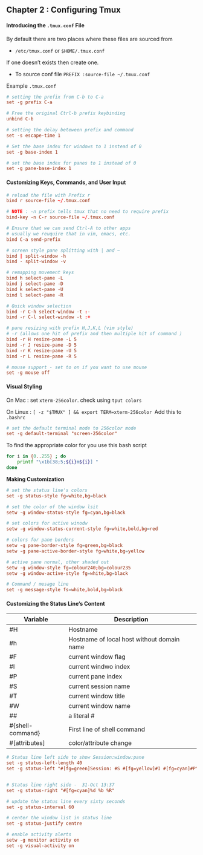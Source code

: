 ## Chapter 2 : Configuring Tmux

#### Introducing the `.tmux.conf` File

By default there are two places where these files are sourced from

- `/etc/tmux.conf` or `$HOME/.tmux.conf`

If one doesn’t exists then create one.

- To source conf file `PREFIX :source-file ~/.tmux.conf`

Example `.tmux.conf`

````.tmux.conf
# setting the prefix from C-b to C-a
set -g prefix C-a

# Free the original Ctrl-b prefix keybinding 
unbind C-b

# setting the delay beteween prefix and command
set -s escape-time 1

# Set the base index for windows to 1 instead of 0
set -g base-index 1

# set the base index for panes to 1 instead of 0
set -g pane-base-index 1
````

#### Customizing Keys, Commands, and User Input

````.tmux.conf
# reload the file with Prefix r
bind r source-file ~/.tmux.conf

# NOTE : -n prefix tells tmux that no need to require prefix
bind-key -n C-r source-file ~/.tmux.conf

# Ensure that we can send Ctrl-A to other apps
# usually we reuquire that in vim, emacs, etc.
bind C-a send-prefix

# screen style pane splitting with | and ~
bind | split-window -h
bind - split-window -v

# remapping movement keys
bind h select-pane -L
bind j select-pane -D
bind k select-pane -U
bind l select-pane -R

# Quick window selection
bind -r C-h select-window -t :-
bind -r C-l select-window -t :+

# pane resizing with prefix H,J,K,L (vim style)
# -r (allows one hit of prefix and then multiple hit of command )
bind -r H resize-pane -L 5
bind -r J resize-pane -D 5
bind -r K resize-pane -U 5
bind -r L resize-pane -R 5

# mouse support - set to on if you want to use mouse
set -g mouse off

````



#### Visual Styling 

On Mac : set `xterm-256color`. check using `tput colors`

On Linux : `[ -z "$TMUX" ] && export TERM=xterm-256color `Add this to `.bashrc`

````.tmux.conf
# set the default terminal mode to 256color mode
set -g default-terminal "screen-256color"
````

To find the appropriate color for you use this bash script

````bash
for i in {0..255} ; do
	printf "\x1b[38;5;${i}m${i}] "
done
````

**Making Customization**

````.tmux.conf
# set the status line's colors
set -g status-style fg=white,bg=black

# set the color of the window lsit
setw -g window-status-style fg=cyan,bg=black

# set colors for active winodw 
setw -g window-status-current-style fg=white,bold,bg=red

# colors for pane borders
setw -g pane-border-style fg=green,bg=black
setw -g pane-active-border-style fg=white,bg=yellow

# active pane normal, other shaded out
setw -g window-style fg=colour240;bg=colour235
setw -g window-active-style fg=white,bg=black

# Command / mesage line
set -g message-style fs=white,bold,bg=black
````

#### Customizing the Status Line‘s Content

| Variable         | Description                                |
| ---------------- | ------------------------------------------ |
| #H               | Hostname                                   |
| #h               | Hostname of local host without domain name |
| #F               | current window flag                        |
| #l               | current windwo index                       |
| #P               | current pane index                         |
| #S               | current session name                       |
| #T               | current window title                       |
| #W               | current window name                        |
| ##               | a literal #                                |
| #{shell-command} | First line of shell command                |
| #[attributes]    | color/attribute change                     |



````.tmux.conf
# Status line left side to show Session:window:pane
set -g status-left-length 40
set -g status-left "#[fg=green]Session: #S #[fg=yellow]#I #[fg=cyan]#P"


# Status line right side -  31-Oct 13:37
set -g status-right "#[fg=cyan]%d %b %R"

# update the status line every sixty seconds
set -g status-interval 60

# center the window list in status line
set -g status-justify centre

# enable activity alerts
setw -g monitor activity on
set -g visual-activity on
````

